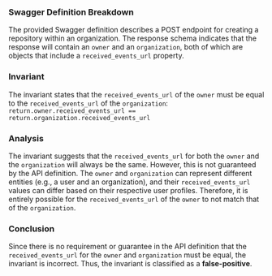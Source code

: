 ### Swagger Definition Breakdown
The provided Swagger definition describes a POST endpoint for creating a repository within an organization. The response schema indicates that the response will contain an `owner` and an `organization`, both of which are objects that include a `received_events_url` property. 

### Invariant
The invariant states that the `received_events_url` of the `owner` must be equal to the `received_events_url` of the `organization`:  
`return.owner.received_events_url == return.organization.received_events_url`

### Analysis
The invariant suggests that the `received_events_url` for both the `owner` and the `organization` will always be the same. However, this is not guaranteed by the API definition. The `owner` and `organization` can represent different entities (e.g., a user and an organization), and their `received_events_url` values can differ based on their respective user profiles. Therefore, it is entirely possible for the `received_events_url` of the `owner` to not match that of the `organization`. 

### Conclusion
Since there is no requirement or guarantee in the API definition that the `received_events_url` for the `owner` and `organization` must be equal, the invariant is incorrect. Thus, the invariant is classified as a **false-positive**.
